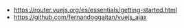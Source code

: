 + https://router.vuejs.org/es/essentials/getting-started.html
+ https://github.com/fernandoggaitan/vuejs_ajax
